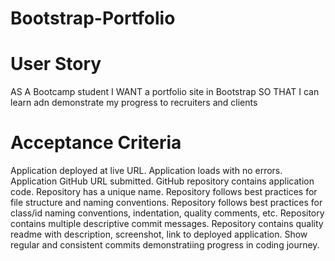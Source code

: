 # Bootstrap-Portfolio

# User Story

AS A Bootcamp student
I WANT a portfolio site in Bootstrap
SO THAT I can learn adn demonstrate my progress to recruiters and clients


# Acceptance Criteria

Application deployed at live URL.
Application loads with no errors.
Application GitHub URL submitted.
GitHub repository contains application code.
Repository has a unique name.
Repository follows best practices for file structure and naming conventions.
Repository follows best practices for class/id naming conventions, indentation, quality comments, etc.
Repository contains multiple descriptive commit messages.
Repository contains quality readme with description, screenshot, link to deployed application.
Show regular and consistent commits demonstratiing progress in coding journey.
